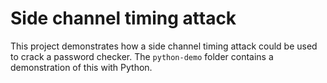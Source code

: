 # Side channel timing attack

This project demonstrates how a side channel timing attack could be used to crack a password checker. The `python-demo` folder contains a demonstration of this with Python.
